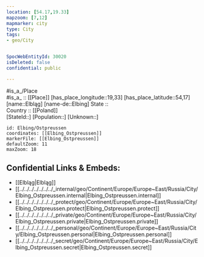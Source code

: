```yaml
---
location: [54.17,19.33] 
mapzoom: [7,12] 
mapmarker: city 
type: City
tags:
- geo/City


SpocWebEntityId: 30020
isDeleted: false
confidential: public

---
```

#is_a_/Place  
#is_a_ :: [[Place]] 
[has_place_longitude::19,33] 
[has_place_latitude::54,17] 
[name::Elbląg] 
[name-de::Elbing] 
State ::  
Country :: [[Poland]]  
[StateId::] 
[Population::] 
[Unknown::] 


```leaflet
id: Elbing/Ostpreussen
coordinates: [[Elbing_Ostpreussen]] 
markerFile: [[Elbing_Ostpreussen]] 
defaultZoom: 11 
maxZoom: 18
```


## Confidential Links & Embeds: 
- [[Elbląg|Elbląg]] 
- [[../../../../../../../_internal/geo/Continent/Europe/Europe~East/Russia/City/Elbing_Ostpreussen.internal|Elbing_Ostpreussen.internal]] 
- [[../../../../../../../_protect/geo/Continent/Europe/Europe~East/Russia/City/Elbing_Ostpreussen.protect|Elbing_Ostpreussen.protect]] 
- [[../../../../../../../_private/geo/Continent/Europe/Europe~East/Russia/City/Elbing_Ostpreussen.private|Elbing_Ostpreussen.private]] 
- [[../../../../../../../_personal/geo/Continent/Europe/Europe~East/Russia/City/Elbing_Ostpreussen.personal|Elbing_Ostpreussen.personal]] 
- [[../../../../../../../_secret/geo/Continent/Europe/Europe~East/Russia/City/Elbing_Ostpreussen.secret|Elbing_Ostpreussen.secret]] 

